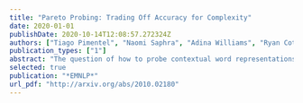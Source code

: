 ```yaml
---
title: "Pareto Probing: Trading Off Accuracy for Complexity"
date: 2020-01-01
publishDate: 2020-10-14T12:08:57.272324Z
authors: ["Tiago Pimentel", "Naomi Saphra", "Adina Williams", "Ryan Cotterell"]
publication_types: ["1"]
abstract: "The question of how to probe contextual word representations in a way that is principled and useful has seen significant recent attention. In our contribution to this discussion, we argue, first, for a probe metric that reflects the trade-off between probe complexity and performance: the Pareto hypervolume. To measure complexity, we present a number of parametric and non-parametric metrics. Our experiments with such metrics show that probe's performance curves often fail to align with widely accepted rankings between language representations (with, e.g., non-contextual representations outperforming contextual ones). These results lead us to argue, second, that common simplistic probe tasks such as POS labeling and dependency arc labeling, are inadequate to evaluate the properties encoded in contextual word representations. We propose full dependency parsing as an example probe task, and demonstrate it with the Pareto hypervolume. In support of our arguments, the results of this illustrative experiment conform closer to accepted rankings among contextual word representations."
selected: true
publication: "*EMNLP*"
url_pdf: "http://arxiv.org/abs/2010.02180"
---
```

